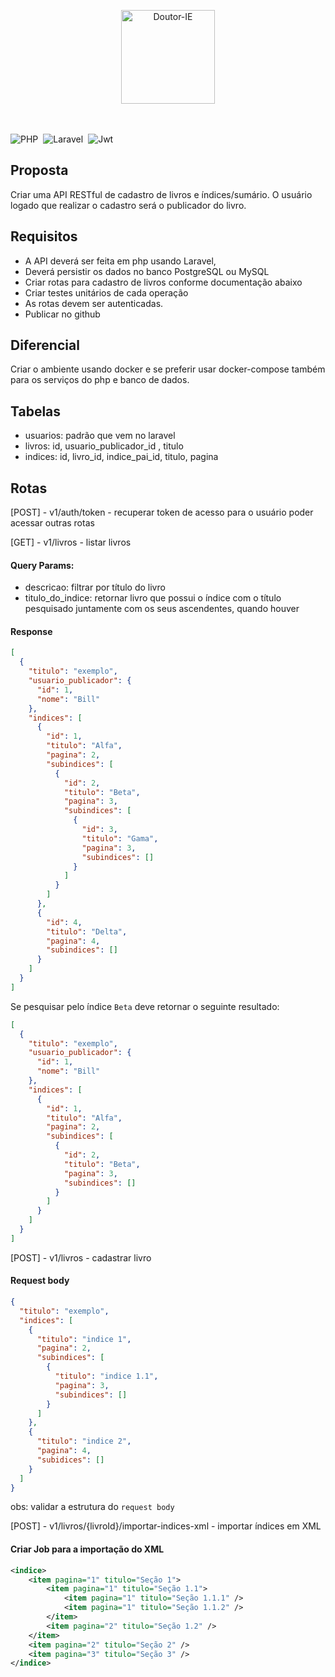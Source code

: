 <div align="center" style="width: 100%;"><p align="center"><img src="https://doutorie.com.br/wp-content/plugins/phastpress/phast.php/c2VydmljZT1pbWFnZXMmc3JjPWh0dHBzJTNBJTJGJTJGZG91dG9yaWUuY29tLmJyJTJGd3AtY29udGVudCUyRnVwbG9hZHMlMkYyMDIwJTJGMDUlMkZsb2dvLWRvdXRvcmllLnBuZyZjYWNoZU1hcmtlcj0xNzE1NjA3NTYzLTYyMTMmdG9rZW49OTExZDExODBmZjM5MmNiZg.q.png" alt="Doutor-IE"style="width: 150px;" /></p></div>
<br><br>

<div align="center" style="display: inline-flex; gap: 8px; text-align: center;">
    <img src="https://img.shields.io/badge/php-%23777BB4.svg?style=for-the-badge&logo=php&logoColor=white" alt="PHP" />
    <img src="https://img.shields.io/badge/laravel-%23FF2D20.svg?style=for-the-badge&logo=laravel&logoColor=white" alt="Laravel" />
    <img src="https://img.shields.io/badge/JWT-black?style=for-the-badge&logo=JSON%20web%20tokens" alt="Jwt" />
</div>

## Proposta

Criar uma API RESTful de cadastro de livros e índices/sumário. O usuário logado que realizar o cadastro será o publicador do livro.

## Requisitos

- A API deverá ser feita em php usando Laravel,
- Deverá persistir os dados no banco PostgreSQL ou MySQL
- Criar rotas para cadastro de livros conforme documentação abaixo
- Criar testes unitários de cada operação
- As rotas devem ser autenticadas.
- Publicar no github

## Diferencial

Criar o ambiente usando docker e se preferir usar docker-compose também para os serviços do php e banco de dados.

## Tabelas

- usuarios: padrão que vem no laravel
- livros: id, usuario_publicador_id , titulo
- indices: id, livro_id, indice_pai_id, titulo, pagina

## Rotas

[POST] - v1/auth/token - recuperar token de acesso para o usuário poder acessar outras rotas

[GET] - v1/livros - listar livros

#### Query Params:

- descricao: filtrar por título do livro
- titulo_do_indice: retornar livro que possui o índice com o título pesquisado juntamente com os seus ascendentes, quando houver

#### Response

```json
[
  {
    "titulo": "exemplo",
    "usuario_publicador": {
      "id": 1,
      "nome": "Bill"
    },
    "indices": [
      {
        "id": 1,
        "titulo": "Alfa",
        "pagina": 2,
        "subindices": [
          {
            "id": 2,
            "titulo": "Beta",
            "pagina": 3,
            "subindices": [
              {
                "id": 3,
                "titulo": "Gama",
                "pagina": 3,
                "subindices": []
              }
            ]
          }
        ]
      },
      {
        "id": 4,
        "titulo": "Delta",
        "pagina": 4,
        "subindices": []
      }
    ]
  }
]
```

Se pesquisar pelo índice `Beta` deve retornar o seguinte resultado:

```json
[
  {
    "titulo": "exemplo",
    "usuario_publicador": {
      "id": 1,
      "nome": "Bill"
    },
    "indices": [
      {
        "id": 1,
        "titulo": "Alfa",
        "pagina": 2,
        "subindices": [
          {
            "id": 2,
            "titulo": "Beta",
            "pagina": 3,
            "subindices": []
          }
        ]
      }
    ]
  }
]
```

[POST] - v1/livros - cadastrar livro

#### Request body

```json
{
  "titulo": "exemplo",
  "indices": [
    {
      "titulo": "indice 1",
      "pagina": 2,
      "subindices": [
        {
          "titulo": "indice 1.1",
          "pagina": 3,
          "subindices": []
        }
      ]
    },
    {
      "titulo": "indice 2",
      "pagina": 4,
      "subidices": []
    }
  ]
}
```

obs: validar a estrutura do `request body`

[POST] - v1/livros/{livroId}/importar-indices-xml - importar índices em XML

#### Criar Job para a importação do XML

```xml
<indice>
    <item pagina="1" titulo="Seção 1">
        <item pagina="1" titulo="Seção 1.1">
            <item pagina="1" titulo="Seção 1.1.1" />
            <item pagina="1" titulo="Seção 1.1.2" />
        </item>
        <item pagina="2" titulo="Seção 1.2" />
    </item>
    <item pagina="2" titulo="Seção 2" />
    <item pagina="3" titulo="Seção 3" />
</indice>
```
